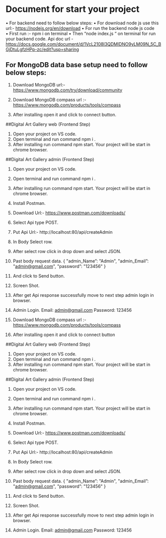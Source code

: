 # Document for start your project 
 
•	For backend need to follow below steps: 
•	For download node js use this url:- https://nodejs.org/en/download 
•	For run the backend node js code  
•	First run :-  npm i on terminal 
•	Then “node index.js “ on terminal for run your backend code.  Api doc url - https://docs.google.com/document/d/1VcL2108I3QDMlDNO9yLM09N_5C_BGjDtuLgfzHPp-zc/edit?usp=sharing

## For MongoDB data base setup need to follow below steps:
1.	Download MongoDB url:- https://www.mongodb.com/try/download/community
     

    

     

    

2.	Download MongoDB compass 
url :- https://www.mongodb.com/products/tools/compass



 

3.	After installing open it and click to connect button.

 


##Digital Art Gallery web (Frontend Step)
1.	Open your project on VS code.  
2.	Open terminal and run command npm i . 
3.	After installing run command npm start. Your project will be start in chrome browser.

##Digital Art Gallery admin (Frontend Step)
1.	Open your project on VS code.  
2.	Open terminal and run command npm i . 
3.	After installing run command npm start. Your project will be start in chrome browser.
1.	Install Postman.
1.	Download Url:- https://www.postman.com/downloads/
2.	Select Api type POST.
3.	Put Api Url:- http://localhost:80/api/createAdmin
4.	In Body Select row.
5.	After select row click in drop down and select JSON.
6.	Past body request data.
      {
                   "admin_Name”: "Admin",
                   "admin_Email”: "admin@gmail.com",
                   "password”: "123456"
}
7.	And click to Send button.
8.	Screen Shot.
 

9.	After get Api response successfully move to next step admin login in browser. 

2.	Admin Login.
Email: admin@gmail.com
Password: 123456






    

     

    

2.	Download MongoDB compass 
url :- https://www.mongodb.com/products/tools/compass



 

3.	After installing open it and click to connect button
   
##Digital Art Gallery web (Frontend Step)
1.	Open your project on VS code.  
2.	Open terminal and run command npm i . 
3.	After installing run command npm start. Your project will be start in chrome browser.

##Digital Art Gallery admin (Frontend Step)
1.	Open your project on VS code.  
2.	Open terminal and run command npm i . 
3.	After installing run command npm start. Your project will be start in chrome browser.
1.	Install Postman.
1.	Download Url:- https://www.postman.com/downloads/
2.	Select Api type POST.
3.	Put Api Url:- http://localhost:80/api/createAdmin
4.	In Body Select row.
5.	After select row click in drop down and select JSON.
6.	Past body request data.
      {
                   "admin_Name”: "Admin",
                   "admin_Email”: "admin@gmail.com",
                   "password”: "123456"
}
7.	And click to Send button.
8.	Screen Shot.
 

9.	After get Api response successfully move to next step admin login in browser. 

2.	Admin Login.
Email: admin@gmail.com
Password: 123456

